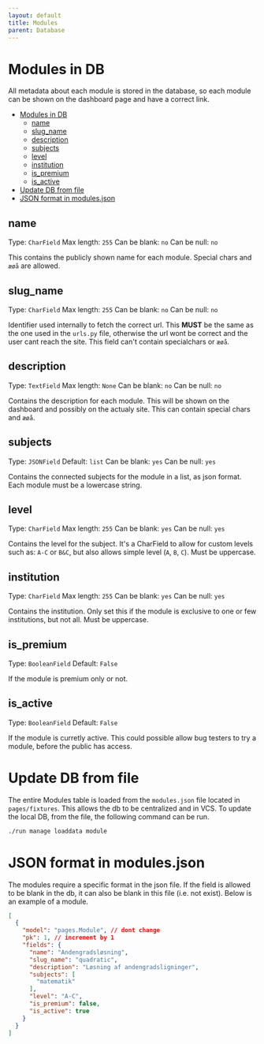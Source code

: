 ```yaml
---
layout: default
title: Modules
parent: Database
---
```

# Modules in DB

All metadata about each module is stored in the database, so each module can be shown on the dashboard page and have a correct link. 



- [Modules in DB](#modules-in-db)
  - [name](#name)
  - [slug\_name](#slug_name)
  - [description](#description)
  - [subjects](#subjects)
  - [level](#level)
  - [institution](#institution)
  - [is\_premium](#is_premium)
  - [is\_active](#is_active)
- [Update DB from file](#update-db-from-file)
- [JSON format in modules.json](#json-format-in-modulesjson)

## name
Type: `CharField`
Max length: `255`
Can be blank: `no`
Can be null: `no`

This contains the publicly shown name for each module. Special chars and `æøå` are allowed. 

## slug_name
Type: `CharField`
Max length: `255`
Can be blank: `no`
Can be null: `no`

Identifier used internally to fetch the correct url. This **MUST** be the same as the one used in the `urls.py` file, otherwise the url wont be correct and the user cant reach the site. This field can't contain specialchars or `æøå`. 

## description
Type: `TextField`
Max length: `None`
Can be blank: `no`
Can be null: `no`

Contains the description for each module. This will be shown on the dashboard and possibly on the actualy site. This can contain special chars and `æøå`.

## subjects 
Type: `JSONField`
Default: `list`
Can be blank: `yes`
Can be null: `yes`

Contains the connected subjects for the module in a list, as json format. Each module must be a lowercase string. 

## level
Type: `CharField`
Max length: `255`
Can be blank: `yes`
Can be null: `yes`

Contains the level for the subject. It's a CharField to allow for custom levels such as: `A-C` or `B&C`, but also allows simple level (`A`, `B`, `C`). Must be uppercase.

## institution
Type: `CharField`
Max length: `255`
Can be blank: `yes`
Can be null: `yes`

Contains the institution. Only set this if the module is exclusive to one or few institutions, but not all. Must be uppercase. 

## is_premium
Type: `BooleanField`
Default: `False`

If the module is premium only or not. 

## is_active
Type: `BooleanField`
Default: `False`

If the module is curretly active. This could possible allow bug testers to try a module, before the public has access.

# Update DB from file 
The entire Modules table is loaded from the `modules.json` file located in `pages/fixtures`. This allows the db to be centralized and in VCS. To update the local DB, from the file, the following command can be run.
```bash
./run manage loaddata module
```

# JSON format in modules.json
The modules require a specific format in the json file. If the field is allowed to be blank in the db, it can also be blank in this file (i.e. not exist). Below is an example of a module. 
```json
[
  {
    "model": "pages.Module", // dont change
    "pk": 1, // increment by 1
    "fields": {
      "name": "Andengradsløsning",
      "slug_name": "quadratic",
      "description": "Løsning af andengradsligninger",
      "subjects": [
        "matematik"
      ],
      "level": "A-C",
      "is_premium": false,
      "is_active": true
    }
  }
]

```
